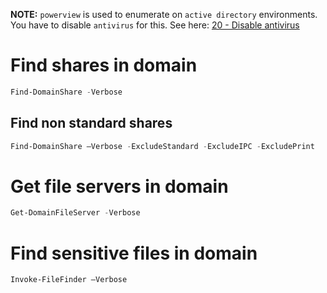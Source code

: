 **NOTE:** `powerview` is used to enumerate on `active directory` environments.
You have to disable `antivirus` for this. See here: [20 - Disable antivirus](20%20-%20Disable%20antivirus.md)

# Find shares in domain
```powershell
Find-DomainShare -Verbose
```

## Find non standard shares
```powershell
Find-DomainShare –Verbose -ExcludeStandard -ExcludeIPC -ExcludePrint
```


# Get file servers in domain
```powershell
Get-DomainFileServer -Verbose
```


# Find sensitive files in domain
```powershell
Invoke-FileFinder –Verbose
```